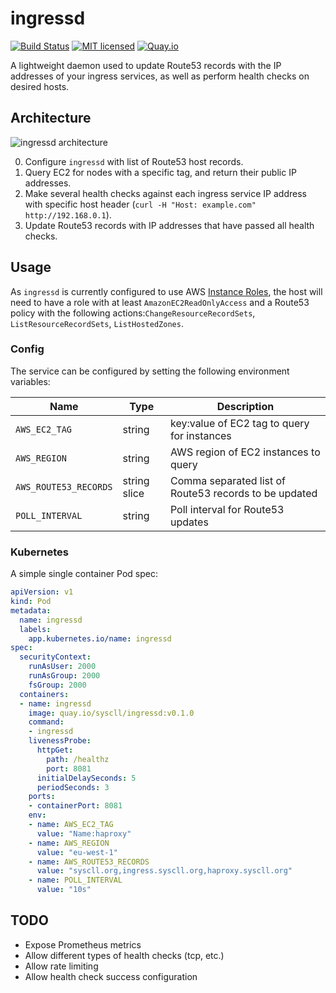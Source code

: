 # ingressd
[![Build Status](https://github.com/syscll/ingressd/workflows/build/badge.svg)](https://github.com/syscll/ingressd/actions) [![MIT licensed](https://img.shields.io/badge/license-MIT-blue.svg)](LICENSE) [![Quay.io](https://img.shields.io/badge/container-quay.io-red)](https://quay.io/repository/syscll/ingressd)

A lightweight daemon used to update Route53 records with the IP addresses of your ingress services, as well as perform health checks on desired hosts.

## Architecture
![ingressd architecture](https://github.com/syscll/ingressd/blob/main/ingressd.png?raw=true)

0. Configure `ingressd` with list of Route53 host records.
1. Query EC2 for nodes with a specific tag, and return their public IP addresses.
2. Make several health checks against each ingress service IP address with specific host header (`curl -H "Host: example.com" http://192.168.0.1`).
3. Update Route53 records with IP addresses that have passed all health checks.

## Usage
As `ingressd` is currently configured to use AWS [Instance Roles](https://docs.aws.amazon.com/AWSEC2/latest/UserGuide/iam-roles-for-amazon-ec2.html), the host will need to have a role with at least `AmazonEC2ReadOnlyAccess` and a Route53 policy with the following actions:`ChangeResourceRecordSets`, `ListResourceRecordSets`, `ListHostedZones`.

### Config
The service can be configured by setting the following environment variables:

| Name | Type | Description |
| ---- | ---- | ----------- |
| `AWS_EC2_TAG` | string | key:value of EC2 tag to query for instances |
| `AWS_REGION` | string | AWS region of EC2 instances to query |
| `AWS_ROUTE53_RECORDS` | string slice | Comma separated list of Route53 records to be updated |
| `POLL_INTERVAL` | string | Poll interval for Route53 updates |

### Kubernetes
A simple single container Pod spec:
```yaml
apiVersion: v1
kind: Pod
metadata:
  name: ingressd
  labels:
    app.kubernetes.io/name: ingressd
spec:
  securityContext:
    runAsUser: 2000
    runAsGroup: 2000
    fsGroup: 2000
  containers:
  - name: ingressd
    image: quay.io/syscll/ingressd:v0.1.0
    command:
    - ingressd
    livenessProbe:
      httpGet:
        path: /healthz
        port: 8081
      initialDelaySeconds: 5
      periodSeconds: 3
    ports:
    - containerPort: 8081
    env:
    - name: AWS_EC2_TAG
      value: "Name:haproxy"
    - name: AWS_REGION
      value: "eu-west-1"
    - name: AWS_ROUTE53_RECORDS
      value: "syscll.org,ingress.syscll.org,haproxy.syscll.org"
    - name: POLL_INTERVAL
      value: "10s"
```

## TODO
- Expose Prometheus metrics
- Allow different types of health checks (tcp, etc.)
- Allow rate limiting
- Allow health check success configuration
